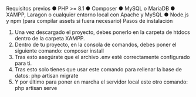 Requisitos previos
● PHP >= 8.1
● Composer
● MySQL o MariaDB
● XAMPP, Laragon o cualquier entorno local con Apache y MySQL
● Node.js y npm (para compilar assets si fuera necesario)
Pasos de instalación
1. Una vez descargado el proyecto, debes ponerlo en la carpeta de htdocs dentro de la carpeta XAMPP.
2. Dentro de tu proyecto, en la consola de comandos, debes poner el siguiente comando:
composer install
3. Tras esto asegúrate que el archivo .env esté correctamente configurado para ti.
4. Tras esto solo tienes que usar este comando para rellenar la base de datos:
php artisan migrate
5. Y por último para poner en marcha el servidor local este otro comando:
php artisan serve
